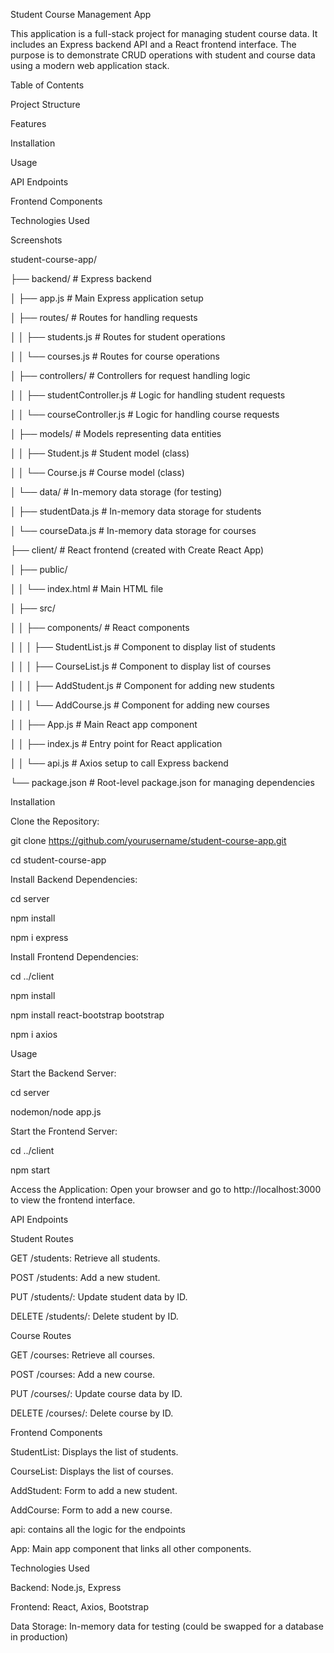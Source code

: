 Student Course Management App

This application is a full-stack project for managing student course data. It includes an Express backend API and a React frontend interface. The purpose is to demonstrate CRUD operations with student and course data using a modern web application stack.

Table of Contents

Project Structure

Features

Installation

Usage

API Endpoints

Frontend Components

Technologies Used

Screenshots

student-course-app/

├── backend/ # Express backend

│ ├── app.js # Main Express application setup

│ ├── routes/ # Routes for handling requests

│ │ ├── students.js # Routes for student operations

│ │ └── courses.js # Routes for course operations

│ ├── controllers/ # Controllers for request handling logic

│ │ ├── studentController.js # Logic for handling student requests

│ │ └── courseController.js # Logic for handling course requests

│ ├── models/ # Models representing data entities

│ │ ├── Student.js # Student model (class)

│ │ └── Course.js # Course model (class)

│ └── data/ # In-memory data storage (for testing)

│ ├── studentData.js # In-memory data storage for students

│ └── courseData.js # In-memory data storage for courses

├── client/ # React frontend (created with Create React App)

│ ├── public/

│ │ └── index.html # Main HTML file

│ ├── src/

│ │ ├── components/ # React components

│ │ │ ├── StudentList.js # Component to display list of students

│ │ │ ├── CourseList.js # Component to display list of courses

│ │ │ ├── AddStudent.js # Component for adding new students

│ │ │ └── AddCourse.js # Component for adding new courses

│ │ ├── App.js # Main React app component

│ │ ├── index.js # Entry point for React application

│ │ └── api.js # Axios setup to call Express backend

└── package.json # Root-level package.json for managing dependencies

Installation

Clone the Repository:

git clone https://github.com/yourusername/student-course-app.git

cd student-course-app

Install Backend Dependencies:

cd server

npm install

npm i express

Install Frontend Dependencies:

cd ../client

npm install

npm install react-bootstrap bootstrap

npm i axios

Usage

Start the Backend Server:

cd server

nodemon/node app.js

Start the Frontend Server:

cd ../client

npm start

Access the Application: Open your browser and go to http://localhost:3000 to view the frontend interface.

API Endpoints

Student Routes

GET /students: Retrieve all students.

POST /students: Add a new student.

PUT /students/: Update student data by ID.

DELETE /students/: Delete student by ID.

Course Routes

GET /courses: Retrieve all courses.

POST /courses: Add a new course.

PUT /courses/: Update course data by ID.

DELETE /courses/: Delete course by ID.

Frontend Components

StudentList: Displays the list of students.

CourseList: Displays the list of courses.

AddStudent: Form to add a new student.

AddCourse: Form to add a new course.

api: contains all the logic for the endpoints

App: Main app component that links all other components.

Technologies Used

Backend: Node.js, Express

Frontend: React, Axios, Bootstrap

Data Storage: In-memory data for testing (could be swapped for a database in production)
